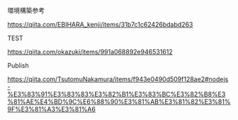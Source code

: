 
環境構築参考

https://qiita.com/EBIHARA_kenji/items/31b7c1c62426bdabd263

TEST

https://qiita.com/okazuki/items/991a068892e946531612

Publish

https://qiita.com/TsutomuNakamura/items/f943e0490d509f128ae2#nodejs-%E3%83%91%E3%83%83%E3%82%B1%E3%83%BC%E3%82%B8%E3%81%AE%E4%BD%9C%E6%88%90%E3%81%AB%E3%81%82%E3%81%9F%E3%81%A3%E3%81%A6